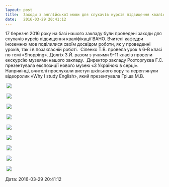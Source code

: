 ```yaml
---
layout: post
title:  Заходи з англійської мови для слухачів курсів підвищення кваліфікації ВАНО
date:   2016-03-29 20:41:12
---
```

17 березня 2016 року на базі нашого закладу були проведені заходи для слухачів курсів підвищення кваліфікації ВАНО. Вчителі кафедри іноземних мов поділилися своїм досвідом роботи, як у проведенні уроків, так і в позакласній роботі.  Сіленко Т.В. провела урок в 6-В класі по темі «Shopping». Долгіх З.Й. разом з учнями 9-11 класів провели екскурсію музеями нашого закладу.  Директор закладу Розторгуєва Г.С. презентувала експозиції нового музею «З Україною в серці». Наприкінці, вчителі прослухали виступ шкільного хору та переглянули відеоролик «Why I study English», який презентувала Гріша М.В.

 ![](/assets/tiger-1459273039.jpg)

 ![](/assets/tiger-1459273072.jpg)

 ![](/assets/tiger-1459273099.jpg)

 ![](/assets/tiger-1459273126.jpg)

 ![](/assets/tiger-1459273152.jpg)

 ![](/assets/tiger-1459273178.jpg)

 ![](/assets/tiger-1459273201.jpg)

 ![](/assets/tiger-1459273228.jpg)

 ![](/assets/tiger-1459273256.jpg)

  
Дата: 2016-03-29 20:41:12